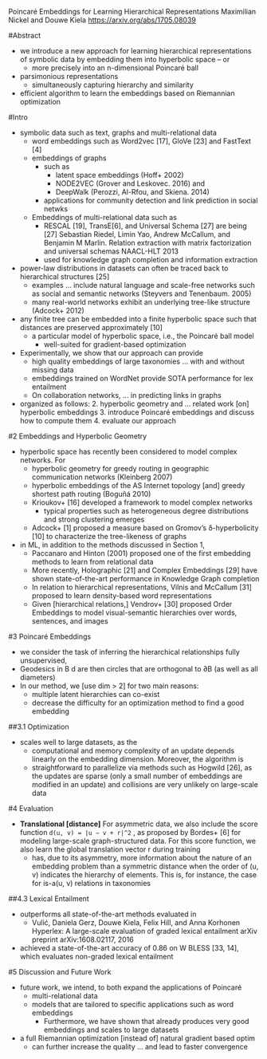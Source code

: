 Poincaré Embeddings for Learning Hierarchical Representations
Maximilian Nickel and Douwe Kiela
https://arxiv.org/abs/1705.08039

#Abstract

* we introduce a new approach for learning hierarchical representations of
  symbolic data by embedding them into hyperbolic space – or 
  * more precisely into an n-dimensional Poincaré ball
* parsimonious representations 
  * simultaneously capturing hierarchy and similarity
* efficient algorithm to learn the embeddings based on Riemannian optimization

#Intro

* symbolic data such as text, graphs and multi-relational data
  * word embeddings such as Word2vec [17], GloVe [23] and FastText [4]
  * embeddings of graphs
    * such as
      * latent space embeddings (Hoff+ 2002)
      * NODE2VEC (Grover and Leskovec. 2016) and
      * DeepWalk (Perozzi, Al-Rfou, and Skiena. 2014)
    * applications for community detection and link prediction in social netwks
  * Embeddings of multi-relational data such as
    * RESCAL [19], TransE[6], and Universal Schema [27] are being
      [27] Sebastian Riedel, Limin Yao, Andrew McCallum, and Benjamin M Marlin.
      Relation extraction with matrix factorization and universal schemas
      NAACL-HLT 2013 
    * used for knowledge graph completion and information extraction
* power-law distributions in datasets can often be traced back to hierarchical
  structures [25]
  * examples ... include natural language and scale-free networks such as
    social and semantic networks (Steyvers and Tenenbaum. 2005)
  * many real-world networks exhibit an underlying tree-like structure
    (Adcock+ 2012)
* any finite tree can be embedded into a finite hyperbolic space such that
  distances are preserved approximately [10]
  * a particular model of hyperbolic space, i.e., the Poincaré ball model
    * well-suited for gradient-based optimization
* Experimentally, we show that our approach can provide
  * high quality embeddings of large taxonomies ... with and without missing
    data
  * embeddings trained on WordNet provide SOTA performance for lex entailment
  * On collaboration networks, ... in predicting links in graphs
* organized as follows:
  2. hyperbolic geometry and ... related work [on] hyperbolic embeddings
  3. introduce Poincaré embeddings and discuss how to compute them
  4. evaluate our approach

#2 Embeddings and Hyperbolic Geometry

* hyperbolic space has recently been considered to model complex networks.  For
  * hyperbolic geometry for greedy routing in geographic communication
    networks (Kleinberg 2007)
  * hyperbolic embeddings of the AS Internet topology [and] greedy shortest
    path routing (Boguñá 2010)
  * Krioukov+ [16] developed a framework to model complex networks
    * typical properties such as heterogeneous degree distributions and strong
      clustering emerges
  * Adcock+ [1] proposed a measure based on Gromov’s δ-hyperbolicity [10]
    to characterize the tree-likeness of graphs
* in ML, in addition to the methods discussed in Section 1,
  * Paccanaro and Hinton (2001) proposed one of the first embedding methods to
    learn from relational data
  * More recently, Holographic [21] and Complex Embeddings [29] have shown
    state-of-the-art performance in Knowledge Graph completion
  * In relation to hierarchical representations, Vilnis and McCallum [31]
    proposed to learn density-based word representations
  * Given [hierarchical relations,] Vendrov+ [30] proposed Order
    Embeddings to model visual-semantic hierarchies over words, sentences, and
    images

#3 Poincaré Embeddings

* we consider the task of inferring the hierarchical relationships fully
  unsupervised,
* Geodesics in B d are then circles that are orthogonal to ∂B (as well as all
  diameters)
* In our method, we [use dim > 2] for two main reasons:
  * multiple latent hierarchies can co-exist
  * decrease the difficulty for an optimization method to find a good embedding

##3.1 Optimization

* scales well to large datasets, as the
  * computational and memory complexity of an update depends linearly on the
    embedding dimension.  Moreover, the algorithm is
  * straightforward to parallelize via methods such as Hogwild [26], as the
    updates are sparse (only a small number of embeddings are modified in an
    update) and collisions are very unlikely on large-scale data

#4 Evaluation

* **Translational [distance]** For asymmetric data, we also include the score
  function `d(u, v) = |u − v + r|^2` , as proposed by Bordes+ [6] for
  modeling large-scale graph-structured data. For this score function, we also
  learn the global translation vector r during training
  * has, due to its asymmetry, more information about the nature of an
    embedding problem than a symmetric distance when the order of (u, v)
    indicates the hierarchy of elements. This is, for instance, the case for
    is-a(u, v) relations in taxonomies

##4.3 Lexical Entailment

* outperforms all state-of-the-art methods evaluated in
  * Vulić, Daniela Gerz, Douwe Kiela, Felix Hill, and Anna Korhonen
    Hyperlex: A large-scale evaluation of graded lexical entailment
    arXiv preprint arXiv:1608.02117, 2016
* achieved a state-of-the-art accuracy of 0.86 on W BLESS [33, 14], which
  evaluates non-graded lexical entailment

#5 Discussion and Future Work

* future work, we intend, to both expand the applications of Poincaré
  * multi-relational data
  * models that are tailored to specific applications such as word embeddings
    * Furthermore, we have shown that already
      produces very good embeddings and scales to large datasets
* a full Riemannian optimization [instead of] natural gradient based optim
    * can further increase the quality ... and lead to faster convergence
